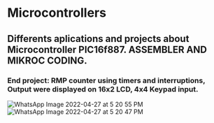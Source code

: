 # Microcontrollers
## Differents aplications and projects about Microcontroller PIC16f887. ASSEMBLER AND MIKROC CODING.
### End project:  RMP counter using timers and interruptions, Output were displayed on 16x2 LCD, 4x4 Keypad input.
![WhatsApp Image 2022-04-27 at 5 20 55 PM](https://user-images.githubusercontent.com/60117633/165648292-f3b78c96-a799-459b-8144-3fc1f3275a76.jpeg)
![WhatsApp Image 2022-04-27 at 5 20 47 PM](https://user-images.githubusercontent.com/60117633/165648299-d75b99eb-db4e-4a7e-8cb9-f2774cba2710.jpeg)
